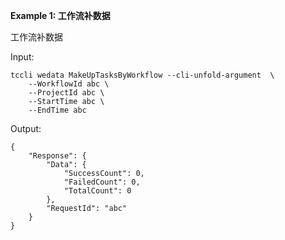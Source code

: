 **Example 1: 工作流补数据**

工作流补数据

Input: 

```
tccli wedata MakeUpTasksByWorkflow --cli-unfold-argument  \
    --WorkflowId abc \
    --ProjectId abc \
    --StartTime abc \
    --EndTime abc
```

Output: 
```
{
    "Response": {
        "Data": {
            "SuccessCount": 0,
            "FailedCount": 0,
            "TotalCount": 0
        },
        "RequestId": "abc"
    }
}
```

